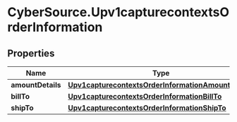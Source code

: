 # CyberSource.Upv1capturecontextsOrderInformation

## Properties
Name | Type | Description | Notes
------------ | ------------- | ------------- | -------------
**amountDetails** | [**Upv1capturecontextsOrderInformationAmountDetails**](Upv1capturecontextsOrderInformationAmountDetails.md) |  | [optional] 
**billTo** | [**Upv1capturecontextsOrderInformationBillTo**](Upv1capturecontextsOrderInformationBillTo.md) |  | [optional] 
**shipTo** | [**Upv1capturecontextsOrderInformationShipTo**](Upv1capturecontextsOrderInformationShipTo.md) |  | [optional] 


